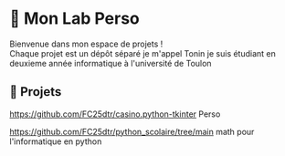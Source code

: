 # 🧪 Mon Lab Perso

Bienvenue dans mon espace de projets !  
Chaque projet est un dépôt séparé 
je m'appel Tonin je suis étudiant en deuxieme année informatique à l'université de Toulon

## 🚀 Projets
https://github.com/FC25dtr/casino.python-tkinter  Perso 

https://github.com/FC25dtr/python_scolaire/tree/main math pour l'informatique en python

